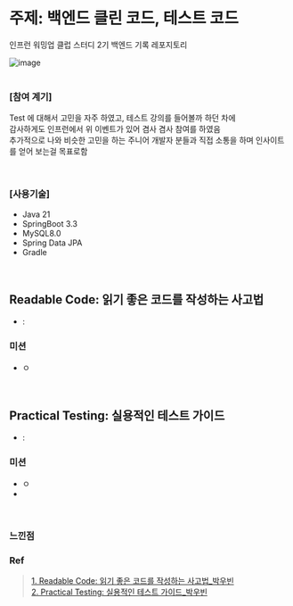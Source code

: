 # 주제: 백엔드 클린 코드, 테스트 코드
인프런 워밍업 클럽 스터디 2기 백엔드 기록 레포지토리<br>

![image](https://github.com/user-attachments/assets/93fb4478-506d-4840-b84b-672111ed97aa) 
<br><br>


### [참여 계기]
Test 에 대해서 고민을 자주 하였고, 테스트 강의를 들어볼까 하던 차에 <br>
감사하게도 인프런에서 위 이벤트가 있어 겸사 겸사 참여를 하였음 <br>
추가적으로 나와 비슷한 고민을 하는 주니어 개발자 분들과 직접 소통을 하며 인사이트를 얻어 보는걸 목표로함

<br>

### [사용기술]
- Java 21
- SpringBoot 3.3
- MySQL8.0
- Spring Data JPA
- Gradle

<br>

## Readable Code: 읽기 좋은 코드를 작성하는 사고법
- <a></a>: 

### 미션
- ㅇ 

<br>

## Practical Testing: 실용적인 테스트 가이드
- <a></a>:

### 미션
- ㅇ
- 

<br>

### 느낀점


### Ref
> <a href="https://www.inflearn.com/course/readable-code-%EC%9D%BD%EA%B8%B0%EC%A2%8B%EC%9D%80%EC%BD%94%EB%93%9C-%EC%9E%91%EC%84%B1%EC%82%AC%EA%B3%A0%EB%B2%95/dashboard">1. Readable Code: 읽기 좋은 코드를 작성하는 사고법_박우빈</a> <br>
> <a href="https://www.inflearn.com/course/practical-testing-%EC%8B%A4%EC%9A%A9%EC%A0%81%EC%9D%B8-%ED%85%8C%EC%8A%A4%ED%8A%B8-%EA%B0%80%EC%9D%B4%EB%93%9C">2. Practical Testing: 실용적인 테스트 가이드_박우빈</a>